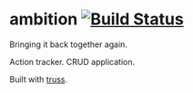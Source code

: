 # ambition [![Build Status](https://travis-ci.org/myambition/ambition.svg?branch=master)](https://travis-ci.org/myambition/ambition)

Bringing it back together again.

Action tracker. CRUD application.

Built with [truss](https://github.com/TuneLab/truss).
